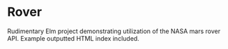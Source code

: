 # Rover

Rudimentary Elm project demonstrating utilization of the NASA mars rover API. Example outputted HTML index included.  
